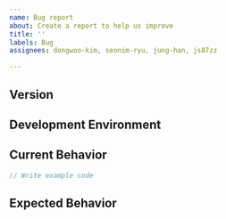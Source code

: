 ```yaml
---
name: Bug report
about: Create a report to help us improve
title: ''
labels: Bug
assignees: dongwoo-kim, seonim-ryu, jung-han, js87zz

---
```


<!--
Thank you for your contribution.

When it comes to writing an issue, please, use the template below.
To use the template is mandatory for submit a new issue and we won't reply to the issue without the template.

And you can write a template's contents in Korean also.
-->

<!-- TEMPLATE -->

## Version
<!-- Write the version of the grid you are currently using. -->

## Development Environment
<!-- Write the browser type, OS and so on -->

## Current Behavior
<!-- Write a description of the current operation. You can add sample code, 'CodePen' or 'jsfiddle' links. -->

```js
// Write example code
```

## Expected Behavior
<!-- Write a description of future action. -->
